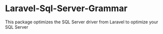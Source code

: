 # Laravel-Sql-Server-Grammar
This package optimizes the SQL Server driver from Laravel to optimize your SQL Server
